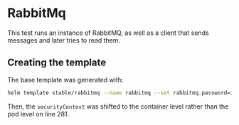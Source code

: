 # RabbitMq

This test runs an instance of RabbitMQ, as well as a client that sends messages and later tries to read them.

## Creating the template

The base template was generated with:

```bash
helm template stable/rabbitmq --name rabbitmq --set rabbitmq.password=istio --set rabbitmq.username=istio
```

Then, the `securityContext` was shifted to the container level rather than the pod level on line 281.
